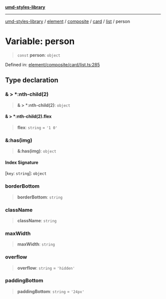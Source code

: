 [**umd-styles-library**](../../../../../../../../README.md)

***

[umd-styles-library](../../../../../../../../modules.md) / [element](../../../../../../../README.md) / [composite](../../../../../README.md) / [card](../../../README.md) / [list](../README.md) / person

# Variable: person

> `const` **person**: `object`

Defined in: [element/composite/card/list.ts:285](https://github.com/UMD-Digital/design-system/blob/ed6189804bf5f4c4fcbe5325b54aac33ac48d614/packages/styles/source/element/composite/card/list.ts#L285)

## Type declaration

### & \> \*:nth-child(2)

> **& \> \*:nth-child(2)**: `object`

#### & \> \*:nth-child(2).flex

> **flex**: `string` = `'1 0'`

### &:has(img)

> **&:has(img)**: `object`

#### Index Signature

\[`key`: `string`\]: `object`

### borderBottom

> **borderBottom**: `string`

### className

> **className**: `string`

### maxWidth

> **maxWidth**: `string`

### overflow

> **overflow**: `string` = `'hidden'`

### paddingBottom

> **paddingBottom**: `string` = `'24px'`
